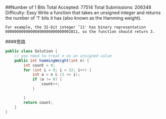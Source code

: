 ##Number of 1 Bits
	Total Accepted: 77514 Total Submissions: 206348 Difficulty: Easy
	Write a function that takes an unsigned integer and returns the number of ’1' bits it has (also known as the Hamming weight).

	For example, the 32-bit integer ’11' has binary representation 00000000000000000000000000001011, so the function should return 3.

####思路
```java
public class Solution {
    // you need to treat n as an unsigned value
    public int hammingWeight(int n) {
        int count = 0;
        for (int i = 0; i < 32; i++) {
            int a = n & (1 << i);
            if (a != 0) {
                count++;
            }

        }
        return count;
    }
}
```
